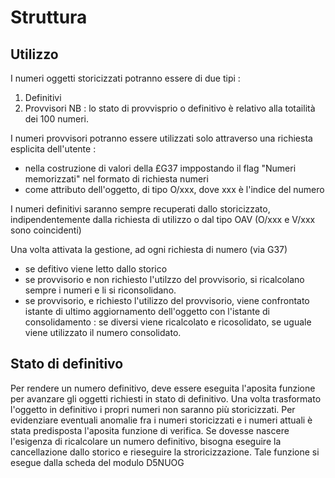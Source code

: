 # Struttura

## Utilizzo
I numeri oggetti storicizzati potranno essere di due tipi : 
1) Definitivi
2) Provvisori
NB :  lo stato di provvisprio o definitivo è relativo alla totailità dei 100 numeri.

I numeri provvisori potranno essere utilizzati solo attraverso una richiesta esplicita dell'utente : 

- nella costruzione di valori della £G37 imppostando il flag "Numeri memorizzati" nel formato di
  richiesta numeri
- come attributo dell'oggetto, di tipo O/xxx, dove xxx è l'indice del numero

I numeri definitivi saranno sempre recuperati dallo storicizzato, indipendentemente dalla
richiesta di utilizzo o dal tipo OAV (O/xxx e V/xxx sono coincidenti)

Una volta attivata la gestione, ad ogni richiesta di numero (via G37)

- se defitivo viene letto dallo storico
- se provvisorio e non richiesto l'utilzzo del provvisorio, si ricalcolano sempre i numeri e li si riconsolidano.
- se provvisorio, e richiesto l'utilizzo del provvisorio, viene confrontato istante di ultimo aggiornamento dell'oggetto con l'istante di consolidamento :  se diversi viene ricalcolato e ricosolidato, se uguale viene utilizzato il numero consolidato.


## Stato di definitivo
Per rendere un numero definitivo, deve essere eseguita l'aposita funzione per avanzare gli oggetti richiesti in stato di definitivo.
Una volta trasformato l'oggetto in definitivo i propri numeri non saranno più storicizzati.
Per evidenziare eventuali anomalie fra i numeri storicizzati e i numeri attuali è stata predisposta l'aposita funzione di verifica.
Se dovesse nascere l'esigenza di ricalcolare un numero definitivo, bisogna eseguire la cancellazione dallo storico e rieseguire la stroricizzazione.
Tale funzione si esegue dalla scheda del modulo D5NUOG
